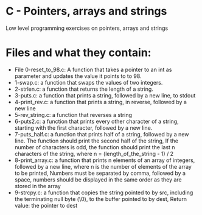 # C - Pointers, arrays and strings
Low level programming exercises on pointers, arrays and strings

# Files and what they contain:
- File 0-reset_to_98.c: A function that takes a pointer to an int as parameter and updates the value it points to to 98.
- 1-swap.c: a function that swaps the values of two integers.
- 2-strlen.c: a function that returns the length of a string.
- 3-puts.c: a function that prints a string, followed by a new line, to stdout
- 4-print_rev.c: a function that prints a string, in reverse, followed by a new line
- 5-rev_string.c: a function that reverses a string
- 6-puts2.c: a function that prints every other character of a string, starting with the first character, followed by a new line.
- 7-puts_half.c: a function that prints half of a string, followed by a new line. The function should print the second half of the string, If the number of characters is odd, the function should print the last n characters of the string, where n = (length_of_the_string - 1) / 2
- 8-print_array.c: a function that prints n elements of an array of integers, followed by a new line, where n is the number of elements of the array to be printed, Numbers must be separated by comma, followed by a space, numbers should be displayed in the same order as they are stored in the array
- 9-strcpy.c: a function that copies the string pointed to by src, including the terminating null byte (\0), to the buffer pointed to by dest, Return value: the pointer to dest
